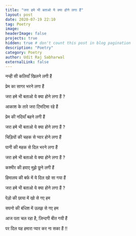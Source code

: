 ```yaml
---
title: "जरा हमे भी बताओ ये क्या होने लगा हैं"
layout: post
date: 2020-07-19 22:10
tag: Poetry
image:
headerImage: false
projects: true
hidden: true # don't count this post in blog pagination
description: "Poetry"
category: Poetry
author: Udit Raj Sabharwal
externalLink: false
---
```


नन्ही सी कलियाँ खिलने लगी हैं

प्रेम का सागर भरने लगा हैं

जरा हमे भी बताओ ये क्या होने लगा हैं ?

आकाश के तारे जरा टिमटिमा रहे हैं

प्रेम की नदियाँ बहने लगी हैं

जरा हमे भी बताओ ये क्या होने लगा हैं ?

चिड़ियों की चहक से प्यार होने लगा हैं

पानी की महक से दिल भरने लगा हैं

जरा हमे भी बताओ ये क्या होने लगा हैं ?

कश्मीर की हवाए मुझे छूने लगी हैं

हिमालय की बर्फ में ये दिल खो सा गया हैं

जरा हमे भी बताओ ये क्या होने लगा हैं ?

पेड़ो की छाया में खो से गए हम

सपनो की बंधिश में उलझ से गए हम

आज पता चल रहा है, ज़िन्दगी बीत गयी हैं

पर दिल यह हमारा प्यार कर ना सका हैं !!
